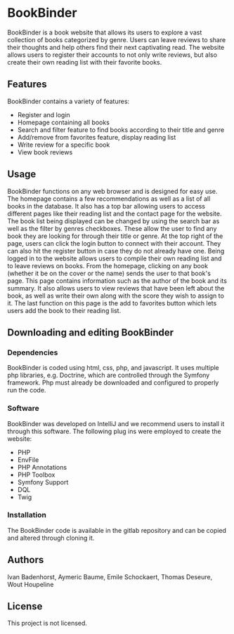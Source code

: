 # BookBinder

BookBinder is a book website that allows its users to explore a vast collection of books categorized by genre. Users can leave reviews to share their thoughts and help others find their next captivating read. The website allows users to register their accounts to not only write reviews, but also create their own reading list with their favorite books. 

## Features

BookBinder contains a variety of features:
* Register and login 
* Homepage containing all books
* Search and filter feature to find books according to their title and genre
* Add/remove from favorites feature, display reading list
* Write review for a specific book
* View book reviews 

## Usage 

BookBinder functions on any web browser and is designed for easy use. The homepage contains a few recommendations as well as a list of all books in the database. It also has a top bar allowing users to access different pages like their reading list and the contact page for the website. The book list being displayed can be changed by using the search bar as well as the filter by genres checkboxes. These allow the user to find any book they are looking for through their title or genre. At the top right of the page, users can click the login button to connect with their account. They can also hit the register button in case they do not already have one. Being logged in to the website allows users to compile their own reading list and to leave reviews on books. From the homepage, clicking on any book (whether it be on the cover or the name) sends the user to that book's page. This page contains information such as the author of the book and its summary. It also allows users to view reviews that have been left about the book, as well as write their own along with the score they wish to assign to it. The last function on this page is the add to favorites button which lets users add the book to their reading list.

## Downloading and editing BookBinder

### Dependencies

BookBinder is coded using html, css, php, and javascript. It uses multiple php libraries, e.g. Doctrine, which are controlled through the Symfony framework. Php must already be downloaded and configured to properly run the code. 

### Software

BookBinder was developed on IntelliJ and we recommend users to install it through this software. The following plug ins were employed to create the website:
* PHP
* EnvFile
* PHP Annotations
* PHP Toolbox
* Symfony Support
* DQL
* Twig

### Installation

The BookBinder code is available in the gitlab repository and can be copied and altered through cloning it. 

## Authors

Ivan Badenhorst, Aymeric Baume, Emile Schockaert, Thomas Deseure, Wout Houpeline

## License

This project is not licensed.



